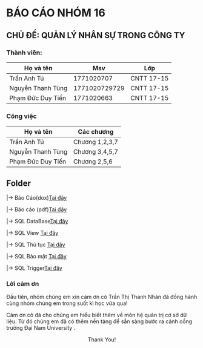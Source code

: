 # BÁO CÁO NHÓM 16
## CHỦ ĐỀ: QUẢN LÝ NHÂN SỰ TRONG CÔNG TY
### Thành viên:
Họ và tên| Msv |Lớp|
|-------|----------------|------------|
|Trần Anh Tú | 1771020707| CNTT 17-15|
|Nguyễn Thanh Tùng | 1771020729729| CNTT 17-15|
|Phạm Đức Duy Tiến | 1771020663| CNTT 17-15|


### Công việc
Họ và tên|Các chương |
|-------|----------------|
|Trần Anh Tú | Chương 1,2,3,7|
|Nguyễn Thanh Tùng | Chương 3,4,5,7|
|Phạm Đức Duy Tiến | Chương 2,5,6|

## Folder
|-> Báo Cáo(dox)[Tại đây](./Báo%20cáo.docx)

|-> Báo cáo (pdf)[Tại đây](./NHOM16_NGUYEN_THANH_TUNG.pdf)

|-> SQL DataBase[Tại đây](./SQL_Quan_Ly_NhanSu.sql)

|-> SQL View [Tại đây](./SQL_VIEW_QuanLyNhanSu.sql)

|-> SQL Thủ tục [Tại đây](./SQL_Procedure.sql)

|-> SQL Bảo mật [Tại đây](./SQL_BaoMat.sql)

|-> SQL Trigger[Tại đây](./SQL_Trigger.sql)

### Lời cảm ơn
Đầu tiên, nhóm chúng em xin cảm ơn cô Trần Thị Thanh Nhàn đã đồng hành cùng nhóm chúng em trong suốt kì học vừa qua!
 
 Cảm ơn cô đã cho chúng em hiểu biết thêm về môn hệ quản trị cơ sở dữ liệu. Từ đó chúng em đã có thêm nền tảng để sẵn sàng bước ra cánh cổng trường Đại Nam University .


<center>Thank You!</center>